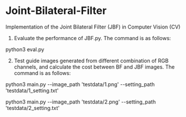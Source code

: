 # Joint-Bilateral-Filter
Implementation of the Joint Bilateral Filter (JBF) in Computer Vision (CV)

1. Evaluate the performance of JBF.py. The command is as follows:

python3 eval.py

2. Test guide images generated from different combination of RGB channels, and calculate the cost between BF and JBF images. The command is as follows:

python3 main.py --image_path 'testdata/1.png' --setting_path 'testdata/1_setting.txt'

python3 main.py --image_path 'testdata/2.png' --setting_path 'testdata/2_setting.txt'
